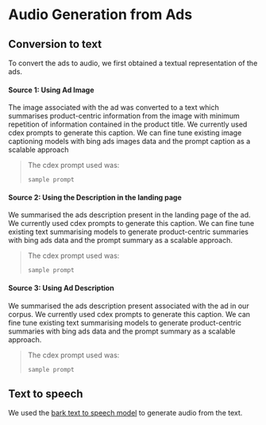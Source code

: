 # Audio Generation from Ads
## Conversion to text
To convert the ads to audio, we first obtained a textual representation of the ads.
#### Source 1: Using Ad Image
The image associated with the ad was converted to a text which summarises product-centric information from the image with 
minimum repetition of information contained in the product title. We currently used cdex prompts to generate this caption. We can fine tune
existing image captioning models with bing ads images data and the prompt caption as a scalable approach
> The cdex prompt used was:
> ```
> sample prompt
> ```
#### Source 2: Using the Description in the landing page
We summarised the ads description present in the landing page of the ad. We currently used cdex prompts to generate this caption. We can fine tune
existing text summarising models to generate product-centric summaries with bing ads data and the prompt summary as a scalable approach.
> The cdex prompt used was:
> ```
> sample prompt
> ```
#### Source 3: Using Ad Description
We summarised the ads description present associated with the ad in our corpus. We currently used cdex prompts to generate this caption. We can fine tune
existing text summarising models to generate product-centric summaries with bing ads data and the prompt summary as a scalable approach.
> The cdex prompt used was:
> ```
> sample prompt
> ```

## Text to speech
We used the [bark text to speech model](https://github.com/suno-ai/bark) to generate audio from the text.
